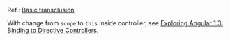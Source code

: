 Ref.: [Basic transclusion](https://docs.angularjs.org/api/ng/directive/ngTransclude)

With change from `scope` to `this` inside controller, see [Exploring Angular 1.3: Binding to Directive Controllers](http://blog.thoughtram.io/angularjs/2015/01/02/exploring-angular-1.3-bindToController.html).